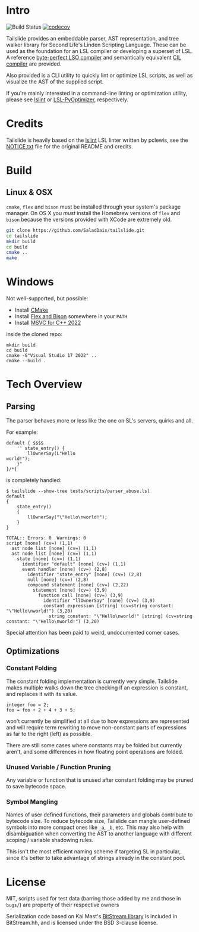 # Intro

![Build Status](https://github.com/SaladDais/tailslide/workflows/build/badge.svg) [![codecov](https://codecov.io/gh/SaladDais/tailslide/branch/master/graph/badge.svg?token=5BQCSA63F1)](https://codecov.io/gh/SaladDais/tailslide)


Tailslide provides an embeddable parser, AST representation, and tree walker library for
Second Life's Linden Scripting Language. These can be used as the foundation for an
LSL compiler or developing a superset of LSL. A reference [byte-perfect LSO compiler](libtailslide/passes/lso)
and semantically equivalent [CIL compiler](libtailslide/passes/mono) are provided.

Also provided is a CLI utility to quickly lint or optimize LSL scripts,
as well as visualize the AST of the supplied script.

If you're mainly interested in a command-line linting or optimization utility,
please see [lslint](https://github.com/Makopo/lslint) or
[LSL-PyOptimizer](https://github.com/Sei-Lisa/LSL-PyOptimizer), respectively.

# Credits
Tailslide is heavily based on the [lslint](https://github.com/pclewis/lslint)
LSL linter written by pclewis, see the [NOTICE.txt](NOTICE.txt) file for the
original README and credits.

# Build

## Linux & OSX

`cmake`, `flex` and `bison` must be installed through your system's package manager.
On OS X you _must_ install the Homebrew versions of `flex` and `bison` because the
versions provided with XCode are extremely old.

```bash
git clone https://github.com/SaladDais/tailslide.git
cd tailslide
mkdir build
cd build
cmake ..
make
```

# Windows

Not well-supported, but possible:

* Install [CMake](https://cmake.org/download/)
* Install [Flex and Bison](https://github.com/lexxmark/winflexbison/releases) somewhere in your `PATH`
* Install [MSVC for C++ 2022](https://visualstudio.microsoft.com/downloads/)

inside the cloned repo:

```batch
mkdir build
cd build
cmake -G"Visual Studio 17 2022" ..
cmake --build .
```

# Tech Overview

## Parsing

The parser behaves more or less like the one on SL's servers, quirks and all.

For example:
```
default { $$$$
    '' state_entry() {
        llOwnerSay(L"Hello
world!");
    }"
}/*{
```

is completely handled:

```
$ tailslide --show-tree tests/scripts/parser_abuse.lsl
default
{
    state_entry()
    {
        llOwnerSay("\"Hello\nworld!");
    }
}

TOTAL:: Errors: 0  Warnings: 0
script [none] (cv=) (1,1)
  ast node list [none] (cv=) (1,1)
  ast node list [none] (cv=) (1,1)
    state [none] (cv=) (1,1)
      identifier "default" [none] (cv=) (1,1)
      event handler [none] (cv=) (2,8)
        identifier "state_entry" [none] (cv=) (2,8)
        null [none] (cv=) (2,8)
        compound statement [none] (cv=) (2,22)
          statement [none] (cv=) (3,9)
            function call [none] (cv=) (3,9)
              identifier "llOwnerSay" [none] (cv=) (3,9)
              constant expression [string] (cv=string constant: "\"Hello\nworld!") (3,20)
                string constant: "\"Hello\nworld!" [string] (cv=string constant: "\"Hello\nworld!") (3,20)
```

Special attention has been paid to weird, undocumented corner cases.

## Optimizations

### Constant Folding

The constant folding implementation is currently very simple. Tailslide makes multiple
walks down the tree checking if an expression is constant, and replaces it with its value.

```
integer foo = 2;
foo = foo + 2 + 4 + 3 + 5;
```

won't currently be simplified at all due to how expressions are represented and will
require term rewriting to move non-constant parts of expressions as far to the right (left) as possible.

There are still some cases where constants may be folded but currently aren't, and some differences
in how floating point operations are folded.

### Unused Variable / Function Pruning

Any variable or function that is unused after constant folding may be pruned to save bytecode space.

### Symbol Mangling

Names of user defined functions, their parameters and globals contribute to bytecode size.
To reduce bytecode size, Tailslide can mangle user-defined symbols into more compact ones like
`_a`, `_b`, etc. This may also help with disambiguation when converting the AST to another
language with different scoping / variable shadowing rules.

This isn't the most efficient naming scheme if targeting SL in particular,
since it's better to take advantage of strings already in the constant pool.

# License
MIT, scripts used for test data (barring those added by me and those in `bugs/`) are
property of their respective owners

Serialization code based on Kai Mast's [BitStream library](https://github.com/kaimast/BitStream/blob/master/include/BitStream.h)
is included in BitStream.hh, and is licensed under the BSD 3-clause license.
